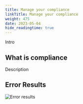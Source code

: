 ```yaml
---
title: Manage your compliance
linkTitle: Manage your compliance
weight: 475
date: 2023-05-04
hide_readingtime: true
---
```


Intro

## What is compliance

Description

## Error Results

![Error results](/Images/compliance/error_results.png)